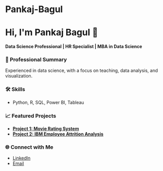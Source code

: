# Pankaj-Bagul
# Hi, I'm Pankaj Bagul 👋
**Data Science Professional | HR Specialist | MBA in Data Science**

### 💼 Professional Summary
Experienced in data science, with a focus on teaching, data analysis, and visualization. 

### 🛠 Skills
- Python, R, SQL, Power BI, Tableau

### 📈 Featured Projects
- **[Project 1: Movie Rating System](#)**
- **[Project 2: IBM Employee Attrition Analysis](#)**

### 🌐 Connect with Me
- [LinkedIn](https://linkedin.com/in/your-profile)
- [Email](mailto:bagulpankaj188@gmail.com)
